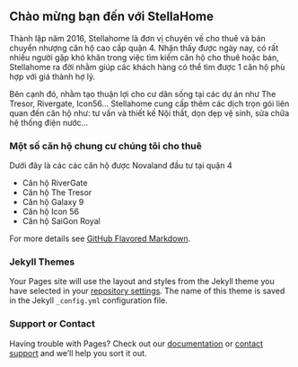 ## Chào mừng bạn đến với StellaHome

Thành lập năm 2016, Stellahome là đơn vị chuyên về cho thuê và bán chuyển nhượng căn hộ cao cấp quận 4. Nhận thấy được ngày nay, có rất nhiều người gặp khó khăn trong việc tìm kiếm căn hộ cho thuê hoặc bán, Stellahome ra đời nhằm giúp các khách hàng có thể tìm được 1 căn hộ phù hợp với giá thành hợ lý.

Bên cạnh đó, nhằm tạo thuận lợi cho cư dân sống tại các dự án như The Tresor, Rivergate, Icon56... Stellahome cung cấp thêm các dịch trọn gói liên quan đến căn hộ như: tư vấn và thiết kế Nội thất, dọn dẹp vệ sinh, sửa chữa hệ thống điện nước...


### Một số căn hộ chung cư chúng tôi cho thuê

Dưới đây là các các căn hộ được Novaland đầu tư tại quận 4

- Căn hộ RiverGate
- Căn hộ The Tresor
- Căn hộ Galaxy 9
- Căn hộ Icon 56
- Căn hộ SaiGon Royal


For more details see [GitHub Flavored Markdown](https://guides.github.com/features/mastering-markdown/).

### Jekyll Themes

Your Pages site will use the layout and styles from the Jekyll theme you have selected in your [repository settings](https://github.com/StellaHome/VN/settings). The name of this theme is saved in the Jekyll `_config.yml` configuration file.

### Support or Contact

Having trouble with Pages? Check out our [documentation](https://help.github.com/categories/github-pages-basics/) or [contact support](https://github.com/contact) and we’ll help you sort it out.
